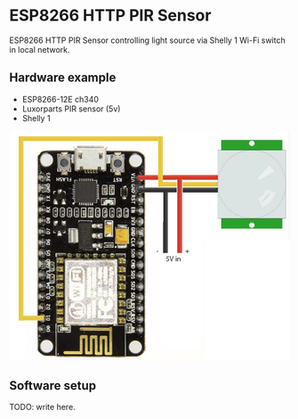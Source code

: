 # ESP8266 HTTP PIR Sensor

ESP8266 HTTP PIR Sensor controlling light source via Shelly 1 Wi-Fi switch in local network. 

## Hardware example
* ESP8266-12E ch340
* Luxorparts PIR sensor (5v)
* Shelly 1

![NodeMCU PIR Sensor](https://github.com/Mackbit/esp8266-pir-to-light/blob/master/nodemcu_motion_sensor.jpg)

## Software setup

TODO: write here.
